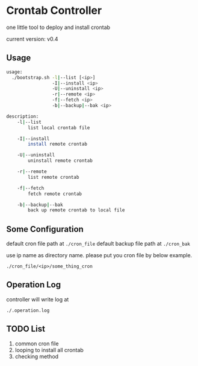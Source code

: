 # Crontab Controller

one little tool to deploy and install crontab

current version: v0.4

## Usage

```bash
usage:
  ./bootstrap.sh -l|--list [<ip>]
                 -I|--install <ip>
                 -U|--uninstall <ip>
                 -r|--remote <ip>
                 -f|--fetch <ip>
                 -b|--backup|--bak <ip>

description:
    -l|--list
        list local crontab file

    -I|--install
        install remote crontab

    -U|--uninstall
        uninstall remote crontab

    -r|--remote
        list remote crontab

    -f|--fetch
        fetch remote crontab

    -b|--backup|--bak
        back up remote crontab to local file
```

## Some Configuration

default cron file path at ``./cron_file``
default backup file path at ``./cron_bak``

use ip name as directory name.
please put you cron file by below example.

``./cron_file/<ip>/some_thing_cron``

## Operation Log

controller will write log at

``./.operation.log``

## TODO List

1. common cron file
2. looping to install all crontab
3. checking method
